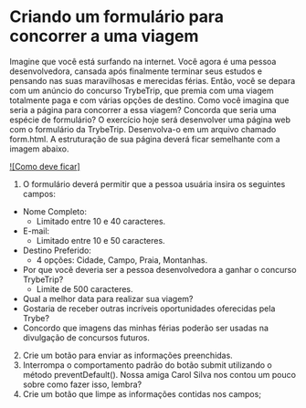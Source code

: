 # Criando um formulário para concorrer a uma viagem
Imagine que você está surfando na internet. Você agora é uma pessoa desenvolvedora, cansada após finalmente terminar seus estudos e pensando nas suas maravilhosas e merecidas férias.
Então, você se depara com um anúncio do concurso TrybeTrip, que premia com uma viagem totalmente paga e com várias opções de destino. Como você imagina que seria a página para concorrer a essa viagem?
Concorda que seria uma espécie de formulário?
O exercício hoje será desenvolver uma página web com o formulário da TrybeTrip. Desenvolva-o em um arquivo chamado form.html. A estruturação de sua página deverá ficar semelhante com a imagem abaixo.

[![Como deve ficar]](https://assets.app.betrybe.com/fundamentals/html-forms/images/Excalidraw-forms-94cb593582e99fd08f284274fd8b50ab.png)


1. O formulário deverá permitir que a pessoa usuária insira os seguintes campos:
- Nome Completo:
    - Limitado entre 10 e 40 caracteres.
- E-mail:
    - Limitado entre 10 e 50 caracteres.
- Destino Preferido:
    - 4 opções: Cidade, Campo, Praia, Montanhas.
- Por que você deveria ser a pessoa desenvolvedora a ganhar o concurso TrybeTrip?
    - Limite de 500 caracteres.
- Qual a melhor data para realizar sua viagem?
- Gostaria de receber outras incríveis oportunidades oferecidas pela Trybe?
- Concordo que imagens das minhas férias poderão ser usadas na divulgação de concursos futuros.
2. Crie um botão para enviar as informações preenchidas.
3. Interrompa o comportamento padrão do botão submit utilizando o método preventDefault(). Nossa amiga Carol Silva nos contou um pouco sobre como fazer isso, lembra?
4. Crie um botão que limpe as informações contidas nos campos;